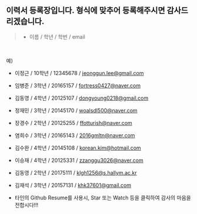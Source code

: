 
## 이력서 등록장입니다. 형식에 맞추어 등록해주시면 감사드리겠습니다.

>  - 이름 / 학년 / 학번 / email
<br>

예)

  - 이정근 / 10학년 / 12345678 / jeonggun.lee@gmail.com
  - 임병준 / 3학년 / 20165157 / fortress0427@naver.com
  - 김동영 / 4학년 / 20125107 / dongyoung0218@gmail.com
  - 정재민 / 3학년 / 20145170 / woalsdl500@naver.com
  - 장경수 / 2학년 / 20125255 / ffotturish@naver.com 
  - 염희수 / 3학년 / 20165143  / 2016gmltn@naver.com
  - 김수완 / 4학년 / 20145108 / korean.kim@hotmail.com
  - 이승재 / 4학년 / 20125331 / zzanggu3026@naver.com  
  - 김동영 / 2학년 / 20175111 / klgh1256@s.hallym.ac.kr
  - 김재석 / 3학년 / 20157131 / khk37601@gmail.com

  - 타인의 Github Resume를 사용시, Star 또는 Watch 등을 클릭하여 감사의 마음을 전합시다!!!
  

